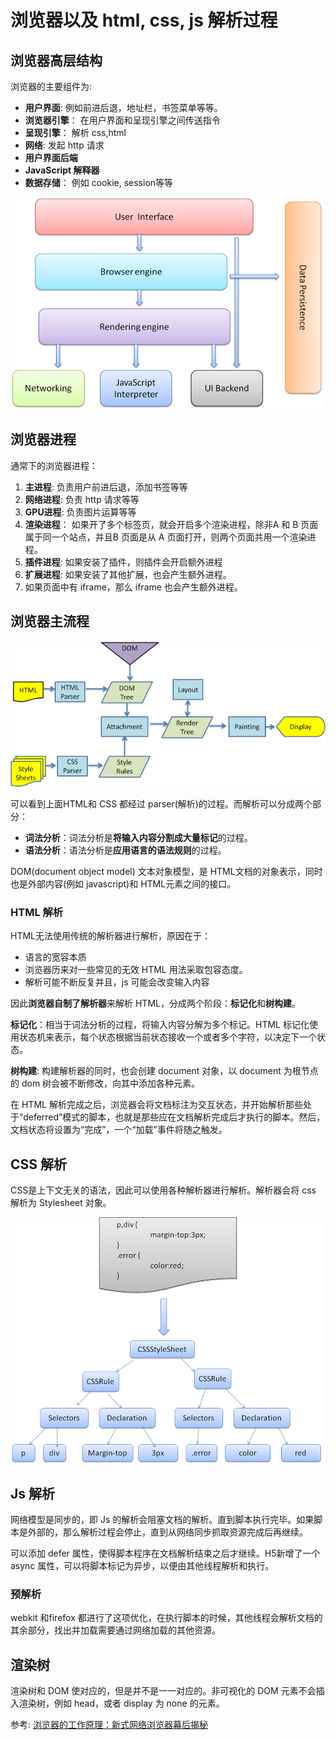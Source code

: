 # 浏览器以及 html, css, js 解析过程

## 浏览器高层结构

浏览器的主要组件为:

* **用户界面**: 例如前进后退，地址栏，书签菜单等等。
* **浏览器引擎**： 在用户界面和呈现引擎之间传送指令
* **呈现引擎**： 解析 css,html
* **网络**: 发起 http 请求
* **用户界面后端**
* **JavaScript 解释器**
* **数据存储**： 例如 cookie, session等等

![](./img/45.png)

## 浏览器进程

通常下的浏览器进程：

1. **主进程**: 负责用户前进后退，添加书签等等
2. **网络进程**: 负责 http 请求等等
3. **GPU进程**: 负责图片运算等等
4. **渲染进程**： 如果开了多个标签页，就会开启多个渲染进程，除非A 和 B 页面属于同一个站点，并且B 页面是从 A 页面打开，则两个页面共用一个渲染进程。
5. **插件进程**:  如果安装了插件，则插件会开启额外进程
6. **扩展进程**: 如果安装了其他扩展，也会产生额外进程。
7. 如果页面中有 iframe，那么 iframe 也会产生额外进程。



## 浏览器主流程

![](./img/46.png)

可以看到上面HTML和 CSS 都经过 parser(解析)的过程。而解析可以分成两个部分：

* **词法分析**：词法分析是**将输入内容分割成大量标记**的过程。
* **语法分析**：语法分析是**应用语言的语法规则**的过程。

DOM(document object model) 文本对象模型，是 HTML文档的对象表示，同时也是外部内容(例如 javascript)和 HTML元素之间的接口。

### HTML 解析

HTML无法使用传统的解析器进行解析，原因在于：

* 语言的宽容本质
* 浏览器历来对一些常见的无效 HTML 用法采取包容态度。
* 解析可能不断反复并且，js 可能会改变输入内容

因此**浏览器自制了解析器**来解析 HTML，分成两个阶段：**标记化**和**树构建**。

**标记化**：相当于词法分析的过程，将输入内容分解为多个标记。HTML 标记化使用状态机来表示，每个状态根据当前状态接收一个或者多个字符，以决定下一个状态。

**树构建**: 构建解析器的同时，也会创建 document 对象，以 document 为根节点的 dom 树会被不断修改，向其中添加各种元素。



在 HTML 解析完成之后，浏览器会将文档标注为交互状态，并开始解析那些处于“deferred”模式的脚本，也就是那些应在文档解析完成后才执行的脚本。然后，文档状态将设置为“完成”，一个“加载”事件将随之触发。



## CSS 解析

CSS是上下文无关的语法，因此可以使用各种解析器进行解析。解析器会将 css 解析为 Stylesheet 对象。

![](./img/47.png)



## Js 解析

网络模型是同步的，即 Js 的解析会阻塞文档的解析。直到脚本执行完毕。如果脚本是外部的，那么解析过程会停止，直到从网络同步抓取资源完成后再继续。

可以添加 defer 属性，使得脚本程序在文档解析结束之后才继续。H5新增了一个 async 属性，可以将脚本标记为异步，以便由其他线程解析和执行。

### 预解析

webkit 和firefox 都进行了这项优化，在执行脚本的时候，其他线程会解析文档的其余部分，找出并加载需要通过网络加载的其他资源。



## 渲染树

渲染树和 DOM 使对应的，但是并不是一一对应的。非可视化的 DOM 元素不会插入渲染树，例如 head，或者 display 为 none 的元素。







参考: [浏览器的工作原理：新式网络浏览器幕后揭秘](https://www.html5rocks.com/zh/tutorials/internals/howbrowserswork/)